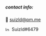 ##### contact info:

:email: suizld@pm.me

<img width="16" height="12" src="https://user-images.githubusercontent.com/17851066/169032215-e317fa7c-b8f2-49b0-8b4d-1876024e9f35.png" alt="logo"> Suizld#6479
